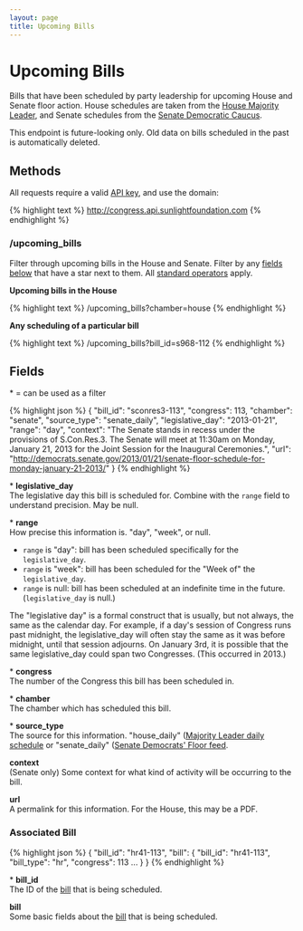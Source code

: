 ```yaml
---
layout: page
title: Upcoming Bills
---
```

# Upcoming Bills

Bills that have been scheduled by party leadership for upcoming House and Senate floor action. House schedules are taken from the [House Majority Leader](http://majorityleader.gov/), and Senate schedules from the [Senate Democratic Caucus](http://democrats.senate.gov/).

This endpoint is future-looking only. Old data on bills scheduled in the past is automatically deleted.

## Methods

All requests require a valid [API key](index.html#parameters/api-key), and use the domain:

{% highlight text %}
http://congress.api.sunlightfoundation.com
{% endhighlight %}

### /upcoming_bills

Filter through upcoming bills in the House and Senate. Filter by any [fields below](#fields) that have a star next to them. All [standard operators](index.html#parameters/operators) apply.

**Upcoming bills in the House**

{% highlight text %}
/upcoming_bills?chamber=house
{% endhighlight %}

**Any scheduling of a particular bill**

{% highlight text %}
/upcoming_bills?bill_id=s968-112
{% endhighlight %}

## Fields

\* = can be used as a filter

{% highlight json %}
{
"bill_id": "sconres3-113",
"congress": 113,
"chamber": "senate",
"source_type": "senate_daily",
"legislative_day": "2013-01-21",
"range": "day",
"context": "The Senate stands in recess under the provisions of S.Con.Res.3.  The Senate will meet at 11:30am on Monday, January 21, 2013 for the Joint Session for the Inaugural Ceremonies.",
"url": "http://democrats.senate.gov/2013/01/21/senate-floor-schedule-for-monday-january-21-2013/"
}
{% endhighlight %}

\* **legislative_day**<br/>
The legislative day this bill is scheduled for. Combine with the `range` field to understand precision. May be null.

\* **range**<br/>
How precise this information is. "day", "week", or null. 

* `range` is "day": bill has been scheduled specifically for the `legislative_day`.
* `range` is "week": bill has been scheduled for the "Week of" the `legislative_day`. 
* `range` is null: bill has been scheduled at an indefinite time in the future. (`legislative_day` is null.)

The "legislative day" is a formal construct that is usually, but not always, the same as the calendar day. For example, if a day's session of Congress runs past midnight, the legislative_day will often stay the same as it was before midnight, until that session adjourns. On January 3rd, it is possible that the same legislative_day could span two Congresses. (This occurred in 2013.)

\* **congress**<br/>
The number of the Congress this bill has been scheduled in.

\* **chamber**<br/>
The chamber which has scheduled this bill.

\* **source_type**<br/>
The source for this information. "house_daily" ([Majority Leader daily schedule](http://majorityleader.gov/floor/daily.html) or "senate_daily" ([Senate Democrats' Floor feed](http://democrats.senate.gov/floor/).

**context**<br/>
(Senate only) Some context for what kind of activity will be occurring to the bill.

**url**<br/>
A permalink for this information. For the House, this may be a PDF.

### Associated Bill

{% highlight json %}
{
"bill_id": "hr41-113",
"bill": {
  "bill_id": "hr41-113",
  "bill_type": "hr",
  "congress": 113
  ...
}
}
{% endhighlight %}

\* **bill_id**<br/>
The ID of the [bill](bills.html) that is being scheduled.

**bill**<br/>
Some basic fields about the [bill](bills.html) that is being scheduled.
